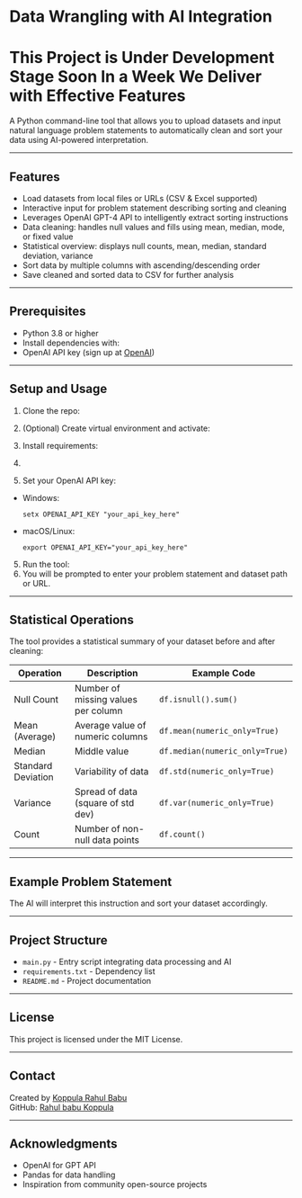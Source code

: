 # Data Wrangling with AI Integration
# This Project is Under Development Stage Soon In a Week We Deliver with Effective Features


A Python command-line tool that allows you to upload datasets and input natural language problem statements to automatically clean and sort your data using AI-powered interpretation.

---

## Features

- Load datasets from local files or URLs (CSV & Excel supported)
- Interactive input for problem statement describing sorting and cleaning
- Leverages OpenAI GPT-4 API to intelligently extract sorting instructions
- Data cleaning: handles null values and fills using mean, median, mode, or fixed value
- Statistical overview: displays null counts, mean, median, standard deviation, variance
- Sort data by multiple columns with ascending/descending order
- Save cleaned and sorted data to CSV for further analysis

---

## Prerequisites

- Python 3.8 or higher
- Install dependencies with:  
- OpenAI API key (sign up at [OpenAI](https://platform.openai.com/account/api-keys))

---

## Setup and Usage

1. Clone the repo:  

2. (Optional) Create virtual environment and activate:  

3. Install requirements:
4. 
4. Set your OpenAI API key:  
- Windows:  
  ```
  setx OPENAI_API_KEY "your_api_key_here"
  ```
- macOS/Linux:  
  ```
  export OPENAI_API_KEY="your_api_key_here"
  ```

5. Run the tool:
6. You will be prompted to enter your problem statement and dataset path or URL.

---

## Statistical Operations

The tool provides a statistical summary of your dataset before and after cleaning:

| Operation           | Description                                   | Example Code                              |
|---------------------|-----------------------------------------------|-------------------------------------------|
| Null Count          | Number of missing values per column           | `df.isnull().sum()`                      |
| Mean (Average)      | Average value of numeric columns               | `df.mean(numeric_only=True)`              |
| Median              | Middle value                                   | `df.median(numeric_only=True)`            |
| Standard Deviation   | Variability of data                            | `df.std(numeric_only=True)`                |
| Variance            | Spread of data (square of std dev)             | `df.var(numeric_only=True)`                |
| Count               | Number of non-null data points                    | `df.count()`                             |

---

## Example Problem Statement

The AI will interpret this instruction and sort your dataset accordingly.

---

## Project Structure

- `main.py` - Entry script integrating data processing and AI
- `requirements.txt` - Dependency list
- `README.md` - Project documentation

---

## License

This project is licensed under the MIT License.

---

## Contact

Created by [Koppula Rahul Babu](rahulrkgs34@gmail.com)  
GitHub: [Rahul babu Koppula]([https://github.com/RAHUL-KOPPULA]) 

---

## Acknowledgments

- OpenAI for GPT API
- Pandas for data handling
- Inspiration from community open-source projects
